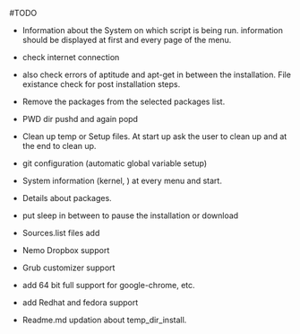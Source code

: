 #TODO

* Information about the System on which script is being run. information should be displayed at first and every page of the menu.

* check internet connection

* also check errors of aptitude and apt-get in between the installation. File existance check for post installation steps.

* Remove the packages from the selected packages list.

* PWD dir pushd and again popd

* Clean up temp or Setup files. At start up ask the user to clean up and at the end to clean up.

* git configuration (automatic global variable setup)

* System information (kernel, ) at every menu and start.

* Details about packages.

* put sleep in between to pause the installation or download

* Sources.list files add

* Nemo Dropbox support

* Grub customizer support

* add 64 bit full support for google-chrome, etc.

* add Redhat and fedora support

* Readme.md updation about temp_dir_install.